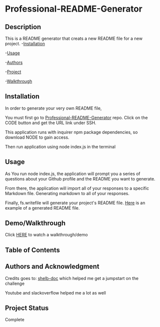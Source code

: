 # Professional-README-Generator

## Description
This is a README generator that creats a new README file for a new project.
-[Installation](#installation)

-[Usage](#usage)

-[Authors](#authors-and-acknowledgment)

-[Project](#project-status)

-[Walkthrough](#demowalkthrough)
## Installation
In order to generate your very own README file,

You must first go to [Professional-README-Generator](https://github.com/RiverH117/Professional-README-Generator) repo. Click on the CODE button and get the URL link under SSH.

This application runs with inquirer npm package dependencies, so download NODE to gain access.

Then run application using node index.js in the terminal
## Usage
As You run node index.js, the application will prompt you a series of questions about your Github profile and the README you want to generate.

From there, the application will import all of your responses to a specific Markdown file. Generating markdown to all of your responses.

Finally, fs.writefile will generate your project's README file. [Here](https://github.com/RiverH117/Professional-README-Generator/blob/main/ExampleREADME.md) is an example of a generated README file.

## Demo/Walkthrough
Click [HERE](https://app.screencastify.com/v3/watch/i56jnpkHq92KiVKeD8Iy) to watch a walkthrough/demo
## Table of Contents


## Authors and Acknowledgment
Credits goes to:
[shelb-doc](https://github.com/shelb-doc) which helped me get a jumpstart on the challenge

Youtube and slackoverflow helped me a lot as well
## Project Status
Complete
